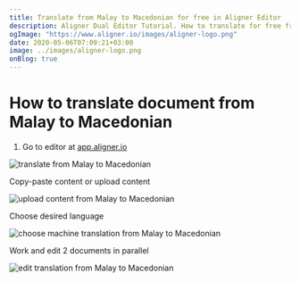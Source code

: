 ```yaml
---
title: Translate from Malay to Macedonian for free in Aligner Editor
description: Aligner Dual Editor Tutorial. How to translate for free from Malay to Macedonian. Aligner is multilingual document management platform. 
ogImage: "https://www.aligner.io/images/aligner-logo.png"
date: 2020-05-06T07:09:21+03:00
image: ../images/aligner-logo.png
onBlog: true
---
```


# How to translate document from Malay to Macedonian

1. Go to editor at [app.aligner.io](https://app.aligner.io "Aligner App web page")

![translate from Malay to Macedonian](../aligner-blank-editor.png "translate from Malay to Macedonian")

Copy-paste content or upload content

![upload content from Malay to Macedonian](../aligner-uploaded-document.png "upload content from Malay to Macedonian")

Choose desired language

![choose machine translation from Malay to Macedonian](../aligner-language-dropdown.png "choose machine translation from Malay to Macedonian")

Work and edit 2 documents in parallel

![edit translation from Malay to Macedonian](../aligner-double-sitded-editor.png "edit translation from Malay to Macedonian")

